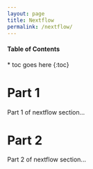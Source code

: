 ```yaml
---
layout: page
title: Nextflow
permalink: /nextflow/
---
```


<nav>
  <h4>Table of Contents</h4>
  * toc goes here
  {:toc}
</nav>

# Part 1

Part 1 of nextflow section...

# Part 2

Part 2 of nextflow section...